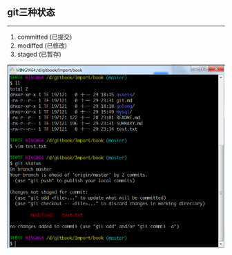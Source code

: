 ## git三种状态

---

1. committed    \(已提交\)
2. modiffed       \(已修改\)
3. staged           \(已暂存\)

![](/assets/gitstatus-1.png)

